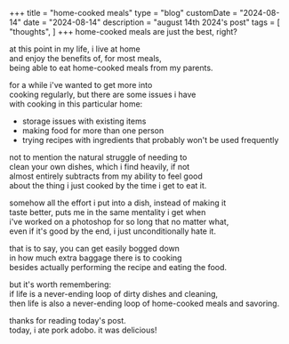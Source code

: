+++
title = "home-cooked meals"
type = "blog"
customDate = "2024-08-14"
date = "2024-08-14"
description = "august 14th 2024's post"
tags = [
    "thoughts",
]
+++
home-cooked meals are just the best, right?

at this point in my life, i live at home\
and enjoy the benefits of, for most meals,\
being able to eat home-cooked meals from my parents.

for a while i've wanted to get more into\
cooking regularly, but there are some issues i have\
with cooking in this particular home:
- storage issues with existing items
- making food for more than one person
- trying recipes with ingredients that probably won't be used frequently

not to mention the natural struggle of needing to\
clean your own dishes, which i find heavily, if not\
almost entirely subtracts from my ability to feel good\
about the thing i just cooked by the time i get to eat it.

somehow all the effort i put into a dish, instead of making it\
taste better, puts me in the same mentality i get when\
i've worked on a photoshop for so long that no matter what,\
even if it's good by the end, i just unconditionally hate it.

that is to say, you can get easily bogged down\
in how much extra baggage there is to cooking\
besides actually performing the recipe and eating the food.

but it's worth remembering:\
if life is a never-ending loop of dirty dishes and cleaning,\
then life is also a never-ending loop of home-cooked meals and savoring.

thanks for reading today's post.\
today, i ate pork adobo. it was delicious!